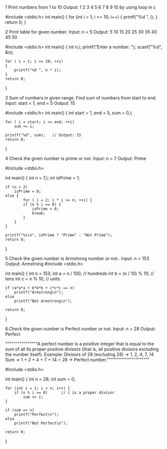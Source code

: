 1 Print numbers from 1 to 10
Output: 1 2 3 4 5 6 7 8 9 10 by using loop in c

#include <stdio.h>
int main() {
    for (int i = 1; i <= 10; i++) {
        printf("%d ", i);
    }
    return 0;
}

2 Print table for given number.
Input: n = 5
Output: 5 10 15 20 25 30 35 40 45 50

#include <stdio.h>
int main() {
    int n,i;
    printf("Enter a number: ");
    scanf("%d", &n);

    for ( i = 1; i <= 10; ++i) 
	{
        printf("%d ", n * i);
    }
    return 0;
}

3 Sum of numbers in given range.
Find sum of numbers from start to end.
Input: start = 1, end = 5
Output: 15

#include <stdio.h>
int main() {
    int start = 1, end = 5, sum = 0,i;

    for ( i = start; i <= end; ++i)
        sum += i;

    printf("%d", sum);   // Output: 15
    return 0;
}

4 Check the given number is prime or not.
Input: n = 7
Output: Prime

#include <stdio.h>

int main() {
    int n = 7,i;
    int isPrime = 1;          

    if (n < 2)               
        isPrime = 0;
    else {
            for ( i = 2; i * i <= n; ++i) {
            if (n % i == 0) { 
                isPrime = 0;
                break;
            }
        }
    }

    printf("%s\n", isPrime ? "Prime" : "Not Prime");
    return 0;
}

5 Check the given number is Armstrong number or not..
Input: n = 153
Output: Armstrong
#include <stdio.h>

int main() {
    int n = 153;
    int a = n / 100;        // hundreds
    int b = (n / 10) % 10;  // tens
    int c = n % 10;         // units

    if (a*a*a + b*b*b + c*c*c == n)
        printf("Armstrong\n");
    else
        printf("Not Armstrong\n");

    return 0;
}

6.Check the given number is Perfect number or not.
Input: n = 28
Output: Perfect

""""""""""""""""A perfect number is a positive integer that is equal to the sum of all its proper positive divisors (that is, all positive divisors excluding the number itself).
Example:
Divisors of 28 (excluding 28) → 1, 2, 4, 7, 14
Sum → 1 + 2 + 4 + 7 + 14 = 28 → Perfect number."""""""""""""""""""""

#include <stdio.h>

int main() {
    int n = 28;
    int sum = 0;

    for (int i = 1; i < n; i++) {
        if (n % i == 0)      // i is a proper divisor
            sum += i;
    }

    if (sum == n)
        printf("Perfect\n");
    else
        printf("Not Perfect\n");

    return 0;
}
